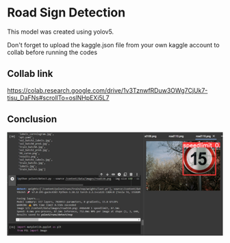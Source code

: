 
# Road Sign Detection
This model was created using yolov5.


Don't forget to upload the kaggle.json file from your own kaggle account to collab before running the codes 


## Collab link 

https://colab.research.google.com/drive/1v3TznwfRDuw3OWg7CjUk7-tisu_DaFNs#scrollTo=oslNHpEXi5L7

  
## Conclusion

![Conclusion Screenshot](https://github.com/aysenuryalcinkaya/road-sign-detection/blob/main/Screenshot%202024-04-06%20120737.png)

  
